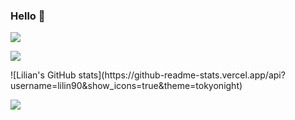 ###  Hello 👋
<img src="https://readme-typing-svg.herokuapp.com/?lines=Like%20a%20little%20star%20trying%20to%20shine%20!&font=Roboto" />
<p>
<a href="https://blog.csdn.net/weixin_62017112?spm=1000.2115.3001.5343"><img src="https://img.shields.io/static/v1?label=Blog&message=CSDN&color=red"/></a>
</p>
![Lilian's GitHub stats](https://github-readme-stats.vercel.app/api?username=lilin90&show_icons=true&theme=tokyonight)

![](https://activity-graph.herokuapp.com/graph?username=aurorg&theme=github)
